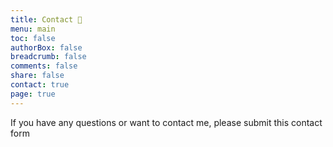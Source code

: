 ```yaml
---
title: Contact 📨️
menu: main
toc: false
authorBox: false
breadcrumb: false
comments: false
share: false
contact: true
page: true
---
```


If you have any questions or want to contact me, please submit this contact form